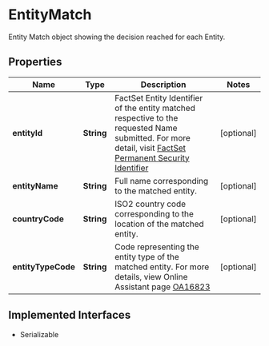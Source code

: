 

# EntityMatch

Entity Match object showing the decision reached for each Entity. 

## Properties

Name | Type | Description | Notes
------------ | ------------- | ------------- | -------------
**entityId** | **String** | FactSet Entity Identifier of the entity matched respective to the requested Name submitted. For more detail, visit [FactSet Permanent Security Identifier](https://oa.apps.factset.com/cms/oaAttachment/64c3213a-f415-4c27-a336-92c73a72deed/24881)  |  [optional]
**entityName** | **String** | Full name corresponding to the matched entity. |  [optional]
**countryCode** | **String** | ISO2 country code corresponding to the location of the matched entity. |  [optional]
**entityTypeCode** | **String** | Code representing the entity type of the matched entity. For more details, view Online Assistant page [OA16823](https://my.apps.factset.com/oa/pages/16823) |  [optional]


## Implemented Interfaces

* Serializable


